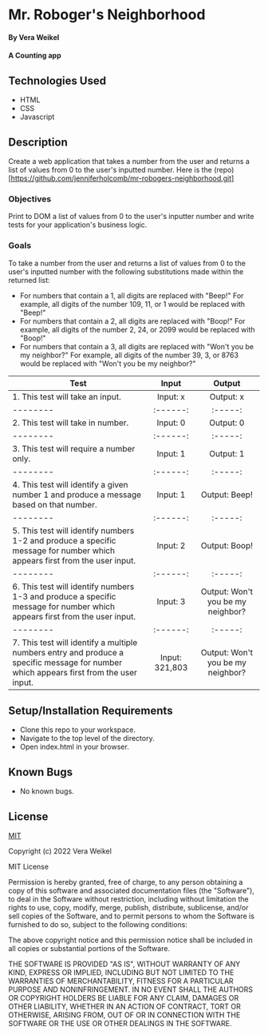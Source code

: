 
# Mr. Roboger's Neighborhood

#### By Vera Weikel

#### A Counting app

## Technologies Used

* HTML 
* CSS 
* Javascript

## Description
Create a web application that takes a number from the user and returns a list of values from 0 to the user's inputted number. Here is the (repo)[https://github.com/jenniferholcomb/mr-robogers-neighborhood.git]

### Objectives 

Print to DOM a list of values from 0 to the user's inputter number and write tests for your application's business logic. 

### Goals

To take a number from the user and returns a list of values from 0 to the user's inputted number with the following substitutions made within the returned list:

* For numbers that contain a 1, all digits are replaced with "Beep!"
For example, all digits of the number 109, 11, or 1 would be replaced with "Beep!"
* For numbers that contain a 2, all digits are replaced with "Boop!"
For example, all digits of the number 2, 24, or 2099 would be replaced with "Boop!"
* For numbers that contain a 3, all digits are replaced with "Won't you be my neighbor?"
For example, all digits of the number 39, 3, or 8763 would be replaced with "Won't you be my neighbor?"

| Test | Input | Output |
|--------|:------:|:-----:|
| 1.  This test will take an input. | Input: x  |  Output: x |
|--------|:------:|:-----:|
| 2.  This test will take in number. | Input: 0 |  Output: 0 |
|--------|:------:|:-----:|
| 3.   This test will require a number only. | Input: 1 |  Output: 1 |
|--------|:------:|:-----:|
| 4.  This test will identify a given number 1 and produce a message based on that number. | Input: 1 |  Output: Beep! |
|--------|:------:|:-----:|
| 5.  This test will identify numbers 1-2 and produce a specific message for number which appears first from the user input. | Input: 2 |  Output: Boop!|
|--------|:------:|:-----:|
| 6.  This test will identify numbers 1-3 and produce a specific message for number which appears first from the user input. | Input: 3 |  Output: Won't you be my neighbor?|
|--------|:------:|:-----:|
| 7.  This test will identify a multiple numbers entry and produce a specific message for number which appears first from the user input. | Input: 321,803 |  Output: Won't you be my neighbor?|


## Setup/Installation Requirements

* Clone this repo to your workspace.
* Navigate to the top level of the directory.
* Open index.html in your browser.

## Known Bugs

* No known bugs.

## License

[MIT](https://choosealicense.com/licenses/mit/)

Copyright (c) 2022 Vera Weikel

MIT License

Permission is hereby granted, free of charge, to any person obtaining a copy
of this software and associated documentation files (the "Software"), to deal
in the Software without restriction, including without limitation the rights
to use, copy, modify, merge, publish, distribute, sublicense, and/or sell
copies of the Software, and to permit persons to whom the Software is
furnished to do so, subject to the following conditions:

The above copyright notice and this permission notice shall be included in all
copies or substantial portions of the Software.

THE SOFTWARE IS PROVIDED "AS IS", WITHOUT WARRANTY OF ANY KIND, EXPRESS OR
IMPLIED, INCLUDING BUT NOT LIMITED TO THE WARRANTIES OF MERCHANTABILITY,
FITNESS FOR A PARTICULAR PURPOSE AND NONINFRINGEMENT. IN NO EVENT SHALL THE
AUTHORS OR COPYRIGHT HOLDERS BE LIABLE FOR ANY CLAIM, DAMAGES OR OTHER
LIABILITY, WHETHER IN AN ACTION OF CONTRACT, TORT OR OTHERWISE, ARISING FROM,
OUT OF OR IN CONNECTION WITH THE SOFTWARE OR THE USE OR OTHER DEALINGS IN THE
SOFTWARE.